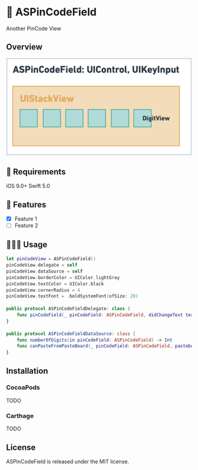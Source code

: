 # 🔢 ASPinCodeField
 
 Another PinCode View

## Overview

![Whimsical ASPinCodeField](./ASPinCodeField.png)

## 🔶 Requirements

iOS 9.0+
Swift 5.0

## 📱 Features

- [x] Feature 1
- [ ] Feature 2

## 👨🏻‍💻 Usage

```swift
let pinCodeView = ASPinCodeField()
pinCodeView.delegate = self
pinCodeView.dataSource = self
pinCodeView.borderColor = UIColor.lightGray
pinCodeView.textColor = UIColor.black
pinCodeView.cornerRadius = 4
pinCodeView.textFont = .boldSystemFont(ofSize: 20)

public protocol ASPinCodeFieldDelegate: class {
    func pinCodeField(_ pinCodeField: ASPinCodeField, didChangeText text: String)
}

public protocol ASPinCodeFieldDataSource: class {
    func numberOfDigits(in pinCodeField: ASPinCodeField) -> Int
    func canPasteFromPasteBoard(_ pinCodeField: ASPinCodeField, pasteboard: String) -> Bool
}
```

## Installation

### CocoaPods

TODO

### Carthage

TODO

## License

ASPinCodeField is released under the MIT license.
